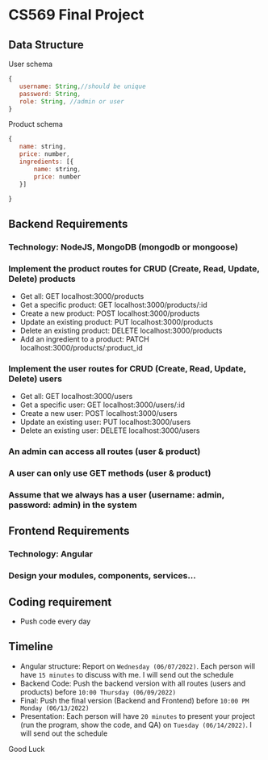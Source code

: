 # CS569 Final Project
## Data Structure
User schema
```javascript
{ 
   username: String,//should be unique 
   password: String, 
   role: String, //admin or user
}
```
Product schema
```javascript
{ 
   name: string,
   price: number,
   ingredients: [{
       name: string,
       price: number
   }]

}
```
## Backend Requirements
### Technology: NodeJS, MongoDB (mongodb or mongoose)
### Implement the product routes for CRUD (Create, Read, Update, Delete) products
  * Get all: GET localhost:3000/products
  * Get a specific product: GET localhost:3000/products/:id
  * Create a new product: POST localhost:3000/products
  * Update an existing product: PUT localhost:3000/products
  * Delete an existing product: DELETE localhost:3000/products
  * Add an ingredient to a product: PATCH localhost:3000/products/:product_id
### Implement the user routes for CRUD (Create, Read, Update, Delete) users
  * Get all: GET localhost:3000/users
  * Get a specific user: GET localhost:3000/users/:id
  * Create a new user: POST localhost:3000/users
  * Update an existing user: PUT localhost:3000/users
  * Delete an existing user: DELETE localhost:3000/users
### An admin can access all routes (user & product)
### A user can only use GET methods (user & product)
### Assume that we always has a user (username: admin, password: admin) in the system

## Frontend Requirements
### Technology: Angular
### Design your modules, components, services...

## Coding requirement
* Push code every day
## Timeline
* Angular structure: Report on `Wednesday (06/07/2022)`. Each person will have `15 minutes` to discuss with me. I will send out the schedule
* Backend Code: Push the backend version with all routes (users and products) before `10:00 Thursday (06/09/2022)`
* Final: Push the final version (Backend and Frontend) before `10:00 PM Monday (06/13/2022)`
* Presentation: Each person will have `20 minutes` to present your project (run the program, show the code, and QA) on `Tuesday (06/14/2022)`. I will send out the schedule

Good Luck

